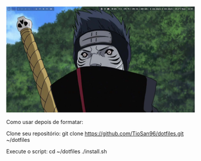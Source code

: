![Preview](assets/preview.png)


Como usar depois de formatar:

Clone seu repositório:
git clone https://github.com/TioSan96/dotfiles.git ~/dotfiles


Execute o script:
cd ~/dotfiles
./install.sh
